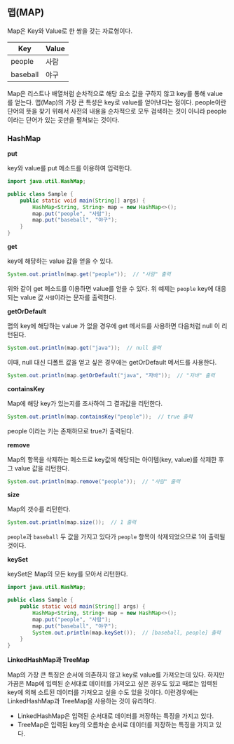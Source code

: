 ## 맵(MAP)

Map은 Key와 Value로 한 쌍을 갖는 자료형이다.

| Key      | Value |
| -------- | ----- |
| people   | 사람    |
| baseball | 야구    |

Map은 리스트나 배열처럼 순차적으로 해당 요소 값을 구하지 않고 key를 통해 value를 얻는다. 맵(Map)의 가장 큰 특성은 key로 value를 얻어낸다는 점이다. people이란 단어의 뜻을 찾기 위해서 사전의 내용을 순차적으로 모두 검색하는 것이 아니라 people이라는 단어가 있는 곳만을 펼쳐보는 것이다.

### HashMap

**put**

key와 value를 put 메소드를 이용하여 입력한다.

```java
import java.util.HashMap;

public class Sample {
    public static void main(String[] args) {
        HashMap<String, String> map = new HashMap<>();
        map.put("people", "사람");
        map.put("baseball", "야구");
    }
}
```

**get**

key에 해당하는 value 값을 얻을 수 있다.

```java
System.out.println(map.get("people"));  // "사람" 출력
```

위와 같이 get 메소드를 이용하면 value를 얻을 수 있다. 위 예제는 `people` key에 대응되는 value 값 `사람`이라는 문자를 출력한다.

**getOrDefault**

맵의 key에 해당하는 value 가 없을 경우에 get 메서드를 사용하면 다음처럼 null 이 리턴된다.

```java
System.out.println(map.get("java"));  // null 출력
```

이때, null 대신 디폴트 값을 얻고 싶은 경우에는 getOrDefault 메서드를 사용한다.

```java
System.out.println(map.getOrDefault("java", "자바"));  // "자바" 출력
```

**containsKey**

Map에 해당 key가 있는지를 조사하여 그 결과값을 리턴한다.

```java
System.out.println(map.containsKey("people"));  // true 출력
```

people 이라는 키는 존재하므로 true가 출력된다.

**remove**

Map의 항목을 삭제하는 메소드로 key값에 해당되는 아이템(key, value)를 삭제한 후 그 value 값을 리턴한다.

```java
System.out.println(map.remove("people"));  // "사람" 출력
```

**size**

Map의 갯수를 리턴한다.

```java
System.out.println(map.size());  // 1 출력
```

`people`과 `baseball` 두 값을 가지고 있다가 `people` 항목이 삭제되었으므로 1이 출력될 것이다.

**keySet**

keySet은 Map의 모든 key를 모아서 리턴한다.

```java
import java.util.HashMap;

public class Sample {
    public static void main(String[] args) {
        HashMap<String, String> map = new HashMap<>();
        map.put("people", "사람");
        map.put("baseball", "야구");
        System.out.println(map.keySet());  // [baseball, people] 출력
    }
}
```

**LinkedHashMap과 TreeMap**

Map의 가장 큰 특징은 순서에 의존하지 않고 key로 value를 가져오는데 있다. 하지만 가끔은 Map에 입력된 순서대로 데이터를 가져오고 싶은 경우도 있고 때로는 입력된 key에 의해 소트된 데이터를 가져오고 싶을 수도 있을 것이다. 이런경우에는 LinkedHashMap과 TreeMap을 사용하는 것이 유리하다.

- LinkedHashMap은 입력된 순서대로 데이터를 저장하는 특징을 가지고 있다.
- TreeMap은 입력된 key의 오름차순 순서로 데이터를 저장하는 특징을 가지고 있다.